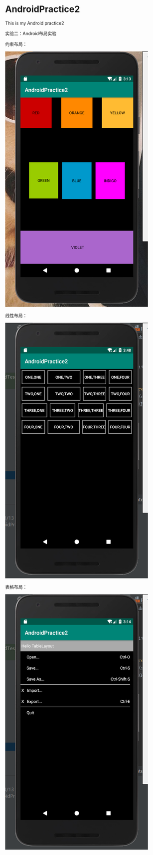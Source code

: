 # AndroidPractice2
This is my Android practice2


实验二：Android布局实验


约束布局：



![约束布局](https://github.com/yangzaiqiong/AndroidPractice2/blob/master/app/src/main/res/drawable/%E7%BA%A6%E6%9D%9F%E5%B8%83%E5%B1%80constrainlayout.png)


线性布局：



![线性布局](https://github.com/yangzaiqiong/AndroidPractice2/blob/master/app/src/main/res/drawable/%E7%BA%BF%E6%80%A7%E5%B8%83%E5%B1%80linearlayout.png)


表格布局：



![表格布局](https://github.com/yangzaiqiong/AndroidPractice2/blob/master/app/src/main/res/drawable/%E8%A1%A8%E6%A0%BC%E5%B8%83%E5%B1%80tablelayout.png)
